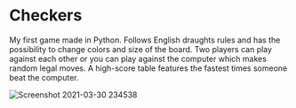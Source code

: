 # Checkers
My first game made in Python. Follows English draughts rules and has the possibility to change colors and size of the board. Two players can play against each other or you can play against the computer which makes random legal moves. A high-score table features the fastest times someone beat the computer.

![Screenshot 2021-03-30 234538](https://user-images.githubusercontent.com/46810092/113063633-ef032180-91b5-11eb-9eae-ef29132ddb1a.png)

